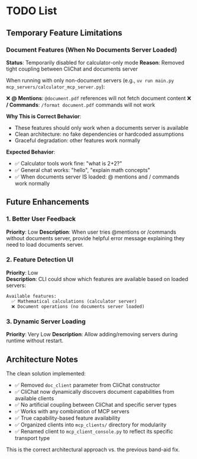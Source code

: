 # TODO List

## Temporary Feature Limitations

### Document Features (When No Documents Server Loaded)
**Status**: Temporarily disabled for calculator-only mode
**Reason**: Removed tight coupling between CliChat and documents server

When running with only non-document servers (e.g., `uv run main.py mcp_servers/calculator_mcp_server.py`):

❌ **@ Mentions**: `@document.pdf` references will not fetch document content
❌ **/ Commands**: `/format document.pdf` commands will not work

**Why This is Correct Behavior**:
- These features should only work when a documents server is available
- Clean architecture: no fake dependencies or hardcoded assumptions
- Graceful degradation: other features work normally

**Expected Behavior**:
- ✅ Calculator tools work fine: "what is 2+2?"
- ✅ General chat works: "hello", "explain math concepts"
- ✅ When documents server IS loaded: @ mentions and / commands work normally

## Future Enhancements

### 1. Better User Feedback
**Priority**: Low
**Description**: When user tries @mentions or /commands without documents server, provide helpful error message explaining they need to load documents server.

### 2. Feature Detection UI
**Priority**: Low  
**Description**: CLI could show which features are available based on loaded servers:
```
Available features:
  ✅ Mathematical calculations (calculator server)
  ❌ Document operations (no documents server loaded)
```

### 3. Dynamic Server Loading
**Priority**: Very Low
**Description**: Allow adding/removing servers during runtime without restart.

## Architecture Notes

The clean solution implemented:
- ✅ Removed `doc_client` parameter from CliChat constructor
- ✅ CliChat now dynamically discovers document capabilities from available clients  
- ✅ No artificial coupling between CliChat and specific server types
- ✅ Works with any combination of MCP servers
- ✅ True capability-based feature availability
- ✅ Organized clients into `mcp_clients/` directory for modularity
- ✅ Renamed client to `mcp_client_console.py` to reflect its specific transport type

This is the correct architectural approach vs. the previous band-aid fix.
